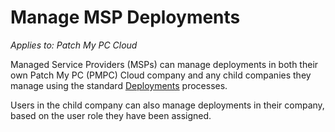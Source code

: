 # Manage MSP Deployments

_Applies to: Patch My PC Cloud_

Managed Service Providers (MSPs) can manage deployments in both their own Patch My PC (PMPC) Cloud company and any child companies they manage using the standard [Deployments](../../cloud-deployments/) processes.

Users in the child company can also manage deployments in their company, based on the user role they have been assigned.